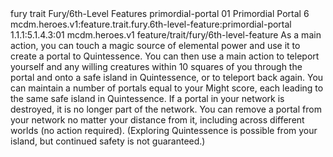 <ability>
  <metadata>
    <class>fury</class>
    <feature_type>trait</feature_type>
    <file_dpath>Fury/6th-Level Features</file_dpath>
    <item_id>primordial-portal</item_id>
    <item_index>01</item_index>
    <item_name>Primordial Portal</item_name>
    <level>6</level>
    <scc>mcdm.heroes.v1:feature.trait.fury.6th-level-feature:primordial-portal</scc>
    <scdc>1.1.1:5.1.4.3:01</scdc>
    <source>mcdm.heroes.v1</source>
    <type>feature/trait/fury/6th-level-feature</type>
  </metadata>
  <effects>
    <effect type="mundane">As a main action, you can touch a magic source of elemental power and use it to create a portal to Quintessence. You can then use a main action to teleport yourself and any willing creatures within 10 squares of you through the portal and onto a safe island in Quintessence, or to teleport back again. You can maintain a number of portals equal to your Might score, each leading to the same safe island in Quintessence. If a portal in your network is destroyed, it is no longer part of the network. You can remove a portal from your network no matter your distance from it, including across different worlds (no action required).
(Exploring Quintessence is possible from your island, but continued safety is not guaranteed.)</effect>
  </effects>
</ability>
